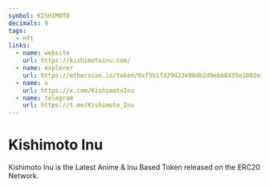 ```yaml
---
symbol: KISHIMOTO
decimals: 9
tags:
  - nft
links:
  - name: website
    url: https://kishimotoinu.com/
  - name: explorer
    url: https://etherscan.io/token/0xf5b1fd29d23e98db2d9ebb8435e1082e3b38fb65
  - name: x
    url: https://x.com/KishimotoInu
  - name: telegram
    url: https://t.me/Kishimoto_Inu
---
```


# Kishimoto Inu

Kishimoto Inu is the Latest Anime & Inu Based Token released on the ERC20 Network.
